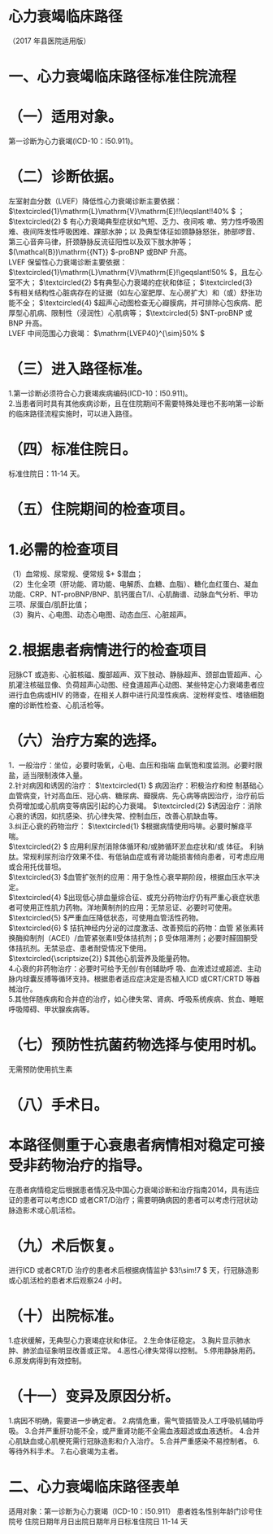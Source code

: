 # 心力衰竭临床路径  
（2017 年县医院适用版）  
# 一、心力衰竭临床路径标准住院流程  
# （一）适用对象。  
第一诊断为心力衰竭(ICD-10：I50.911)。  
# （二）诊断依据。  
左室射血分数（LVEF）降低性心力衰竭诊断主要依据： $\textcircled{1}\mathrm{L}\mathrm{V}\mathrm{E}\!\!\leqslant\!\!40\% $ ； $\textcircled{2} $ 有心力衰竭典型症状如气短、乏力、夜间咳 嗽、劳力性呼吸困难、夜间阵发性呼吸困难、踝部水肿；以 及典型体征如颈静脉怒张，肺部啰音、第三心音奔马律，肝颈静脉反流征阳性以及双下肢水肿等； $(\mathcal{B})\mathrm{{NT}} $-proBNP 或BNP 升高。  
LVEF 保留性心力衰竭诊断主要依据： $\textcircled{1}\mathrm{L}\mathrm{V}\mathrm{E}\!\geqslant\!50\% $，且左心室不大； $\textcircled{2} $有典型心力衰竭的症状和体征； $\textcircled{3} $有相关结构性心脏病存在的证据（如左心室肥厚、左心房扩大）和（或）舒张功能不全； $\textcircled{4} $超声心动图检查无心瓣膜病，并可排除心包疾病、肥厚型心肌病、限制性（浸润性）心肌病等； $\textcircled{5} $NT-proBNP 或BNP 升高。  
LVEF 中间范围心力衰竭： $\mathrm{LVEP40}^{\sim}50\% $  
# （三）进入路径标准。  
1.第一诊断必须符合心力衰竭疾病编码(ICD-10：I50.911)。  
2.当患者同时具有其他疾病诊断，且在住院期间不需要特殊处理也不影响第一诊断的临床路径流程实施时，可以进入路径。  
# （四）标准住院日。  
标准住院日：11-14 天。  
# （五）住院期间的检查项目。  
# 1.必需的检查项目  
（1）血常规、尿常规、便常规 $+ $潜血；  
（2）生化全项（肝功能、肾功能、电解质、血糖、血脂）、糖化血红蛋白、凝血功能、CRP、NT-proBNP/BNP、肌钙蛋白T/I、心肌酶谱、动脉血气分析、甲功三项、尿蛋白/肌酐比值；  
（3）胸片、心电图、动态心电图、动态血压、心脏超声。  
# 2.根据患者病情进行的检查项目  
冠脉CT 或造影、心脏核磁、腹部超声、双下肢动、静脉超声、颈部血管超声、心肌灌注核磁显像、负荷超声心动图、经食道超声心动图、某些特定心力衰竭患者应进行血色病或HIV 的筛查，在相关人群中进行风湿性疾病、淀粉样变性、嗜铬细胞瘤的诊断性检查、心肌活检等。  
# （六）治疗方案的选择。  
1．一般治疗：坐位，必要时吸氧，心电、血压和指端 血氧饱和度监测。必要时限盐，适当限制液体入量。  
2.针对病因和诱因的治疗： $\textcircled{1} $ 病因治疗：积极治疗和控 制基础心血管病变，针对高血压、冠心病、糖尿病、瓣膜病、先心病等病因治疗，治疗前后负荷增加或心肌病变等病因引起的心力衰竭。 $\textcircled{2} $诱因治疗：消除心衰的诱因，如抗感染、抗心律失常、控制血压，改善心肌缺血等。  
3.纠正心衰的药物治疗： $\textcircled{1} $根据病情使用吗啡。必要时解痉平喘。  
$\textcircled{2} $ 应用利尿剂消除体循环和/或肺循环淤血症状和/或 体征。 利钠肽。常规利尿剂治疗效果不佳、有低钠血症或有肾功能损害倾向患者，可考虑应用或合用托伐普坦。  
$\textcircled{3} $血管扩张剂的应用：用于急性心衰早期阶段，根据血压水平决定。  
$\textcircled{4} $出现低心排血量综合征、或充分药物治疗仍有严重心衰症状患者可使用正性肌力药物。洋地黄制剂的应用：无禁忌证、必要时可使用。  
$\textcircled{5} $严重血压降低状态，可使用血管活性药物。  
$\textcircled{6} $ 拮抗神经内分泌的过度激活、改善预后的药物：血管 紧张素转换酶抑制剂（ACEI）/血管紧张素Ⅱ受体拮抗剂；β 受体阻滞剂；必要时醛固酮受体拮抗剂。无禁忌症、患者耐受情况下使用。  
$\textcircled{\scriptsize{2}} $其他心肌营养及能量药物。  
4.心衰的非药物治疗：必要时可给予无创/有创辅助呼 吸、血液滤过或超滤、主动脉内球囊反搏等循环支持。根据患者适应症决定是否植入ICD 或CRT/CRTD 等器械治疗。  
5.其他伴随疾病和合并症的治疗，如心律失常、肾病、呼吸系统疾病、贫血、睡眠呼吸障碍、甲状腺疾病等。  
# （七）预防性抗菌药物选择与使用时机。  
无需预防使用抗生素  
# （八）手术日。  
# 本路径侧重于心衰患者病情相对稳定可接受非药物治疗的指导。  
在患者病情稳定后根据患者情况及中国心力衰竭诊断和治疗指南2014，具有适应证的患者可以考虑ICD 或者CRT/D治疗；需要明确病因的患者可以考虑行冠状动脉造影术或心肌活检。  
# （九）术后恢复。  
进行ICD 或者CRT/D 治疗的患者术后根据病情监护 $3\!\sim\!7 $ 天，行冠脉造影或心肌活检的患者术后观察24 小时。  
# （十）出院标准。  
1.症状缓解，无典型心力衰竭症状和体征。 2.生命体征稳定。 3.胸片显示肺水肿、肺淤血征象明显改善或正常。  4.恶性心律失常得以控制。 5.停用静脉用药。 6.原发病得到有效控制。  
# （十一）变异及原因分析。  
1.病因不明确，需要进一步确定者。 2.病情危重，需气管插管及人工呼吸机辅助呼吸。 3.合并严重肝功能不全，或严重肾功能不全需血液超滤或血液透析。 4.合并心肌缺血或心肌梗死需行冠脉造影和介入治疗。 5.合并严重感染不易控制者。 6.等待外科手术。 7.右心衰竭为主者。  
# 二、心力衰竭临床路径表单  
适用对象：第一诊断为心力衰竭（ICD-10：I50.911） 患者姓名性别年龄门诊号住院号 住院日期年月日出院日期年月日标准住院日  11-14 天  
